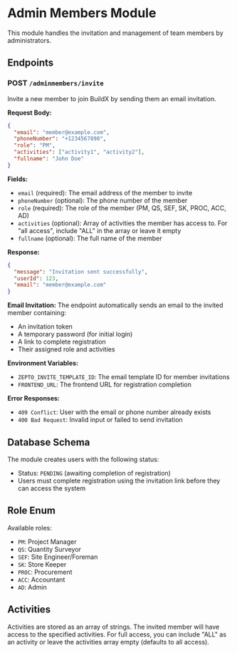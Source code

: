 # Admin Members Module

This module handles the invitation and management of team members by administrators.

## Endpoints

### POST `/adminmembers/invite`

Invite a new member to join BuildX by sending them an email invitation.

**Request Body:**
```json
{
  "email": "member@example.com",
  "phoneNumber": "+1234567890",
  "role": "PM",
  "activities": ["activity1", "activity2"],
  "fullname": "John Doe"
}
```

**Fields:**
- `email` (required): The email address of the member to invite
- `phoneNumber` (optional): The phone number of the member
- `role` (required): The role of the member (PM, QS, SEF, SK, PROC, ACC, AD)
- `activities` (optional): Array of activities the member has access to. For "all access", include "ALL" in the array or leave it empty
- `fullname` (optional): The full name of the member

**Response:**
```json
{
  "message": "Invitation sent successfully",
  "userId": 123,
  "email": "member@example.com"
}
```

**Email Invitation:**
The endpoint automatically sends an email to the invited member containing:
- An invitation token
- A temporary password (for initial login)
- A link to complete registration
- Their assigned role and activities

**Environment Variables:**
- `ZEPTO_INVITE_TEMPLATE_ID`: The email template ID for member invitations
- `FRONTEND_URL`: The frontend URL for registration completion

**Error Responses:**
- `409 Conflict`: User with the email or phone number already exists
- `400 Bad Request`: Invalid input or failed to send invitation

## Database Schema

The module creates users with the following status:
- Status: `PENDING` (awaiting completion of registration)
- Users must complete registration using the invitation link before they can access the system

## Role Enum

Available roles:
- `PM`: Project Manager
- `QS`: Quantity Surveyor
- `SEF`: Site Engineer/Foreman
- `SK`: Store Keeper
- `PROC`: Procurement
- `ACC`: Accountant
- `AD`: Admin

## Activities

Activities are stored as an array of strings. The invited member will have access to the specified activities. For full access, you can include "ALL" as an activity or leave the activities array empty (defaults to all access).


